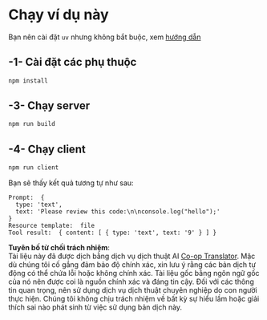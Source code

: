 <!--
CO_OP_TRANSLATOR_METADATA:
{
  "original_hash": "fae57a69c2b62cb7d92ff12da65f36c3",
  "translation_date": "2025-07-13T18:45:15+00:00",
  "source_file": "03-GettingStarted/02-client/solution/typescript/README.md",
  "language_code": "vi"
}
-->
# Chạy ví dụ này

Bạn nên cài đặt `uv` nhưng không bắt buộc, xem [hướng dẫn](https://docs.astral.sh/uv/#highlights)

## -1- Cài đặt các phụ thuộc

```bash
npm install
```

## -3- Chạy server

```bash
npm run build
```

## -4- Chạy client

```sh
npm run client
```

Bạn sẽ thấy kết quả tương tự như sau:

```text
Prompt:  {
  type: 'text',
  text: 'Please review this code:\n\nconsole.log("hello");'
}
Resource template:  file
Tool result:  { content: [ { type: 'text', text: '9' } ] }
```

**Tuyên bố từ chối trách nhiệm**:  
Tài liệu này đã được dịch bằng dịch vụ dịch thuật AI [Co-op Translator](https://github.com/Azure/co-op-translator). Mặc dù chúng tôi cố gắng đảm bảo độ chính xác, xin lưu ý rằng các bản dịch tự động có thể chứa lỗi hoặc không chính xác. Tài liệu gốc bằng ngôn ngữ gốc của nó nên được coi là nguồn chính xác và đáng tin cậy. Đối với các thông tin quan trọng, nên sử dụng dịch vụ dịch thuật chuyên nghiệp do con người thực hiện. Chúng tôi không chịu trách nhiệm về bất kỳ sự hiểu lầm hoặc giải thích sai nào phát sinh từ việc sử dụng bản dịch này.